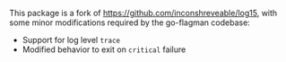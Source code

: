 This package is a fork of https://github.com/inconshreveable/log15, with some
minor modifications required by the go-flagman codebase:

 * Support for log level `trace`
 * Modified behavior to exit on `critical` failure
